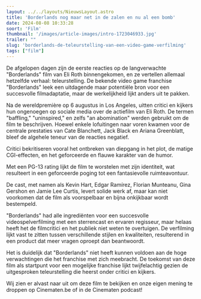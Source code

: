 ```yaml
---
layout: ../../layouts/NieuwsLayout.astro
title: 'Borderlands nog maar net in de zalen en nu al een bomb'
date: 2024-08-08 10:33:28
soort: 'Film'
thumbnail: '/images/article-images/intro-1723046933.jpg'
trailer: ""
slug: 'borderlands-de-teleurstelling-van-een-video-game-verfilming'
tags: ["film"]
---
```


De afgelopen dagen zijn de eerste reacties op de langverwachte "Borderlands" film van Eli Roth binnengekomen, en ze vertellen allemaal hetzelfde verhaal: teleurstelling. De bekende video game franchise "Borderlands" leek een uitdagende maar potentiële bron voor een succesvolle filmadaptatie, maar de werkelijkheid lijkt anders uit te pakken.

Na de wereldpremière op 6 augustus in Los Angeles, uitten critici en kijkers hun ongenoegen op sociale media over de actiefilm van Eli Roth. De termen "baffling," "uninspired," en zelfs "an abomination" werden gebruikt om de film te beschrijven. Hoewel enkele lofuitingen naar voren kwamen voor de centrale prestaties van Cate Blanchett, Jack Black en Ariana Greenblatt, bleef de algehele teneur van de reacties negatief.

Critici bekritiseren vooral het ontbreken van diepgang in het plot, de matige CGI-effecten, en het geforceerde en flauwe karakter van de humor.

Met een PG-13 rating lijkt de film te worstelen met zijn identiteit, wat resulteert in een geforceerde poging tot een fantasievolle ruimteavontuur. 

De cast, met namen als Kevin Hart, Edgar Ramírez, Florian Munteanu, Gina Gershon en Jamie Lee Curtis, levert solide werk af, maar kan niet voorkomen dat de film als voorspelbaar en bijna onkijkbaar wordt bestempeld.

"Borderlands" had alle ingrediënten voor een succesvolle videospelverfilming met een sterrencast en ervaren regisseur, maar helaas heeft het de filmcritici en het publiek niet weten te overtuigen. De verfilming lijkt vast te zitten tussen verschillende stijlen en kwaliteiten, resulterend in een product dat meer vragen oproept dan beantwoordt.

Het is duidelijk dat "Borderlands" niet heeft kunnen voldoen aan de hoge verwachtingen die het franchise met zich meebracht. De toekomst van deze film als startpunt voor een mogelijke franchise lijkt twijfelachtig gezien de uitgesproken teleurstelling die heerst onder critici en kijkers.

Wij zien er alvast naar uit om deze film te bekijken en onze eigen mening te droppen op Cinematen.be of in de Cinematen podcast!